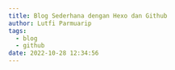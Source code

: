 ```yaml
---
title: Blog Sederhana dengan Hexo dan Github
author: Lutfi Parmuarip
tags: 
  - blog
  - github
date: 2022-10-28 12:34:56
---
```


